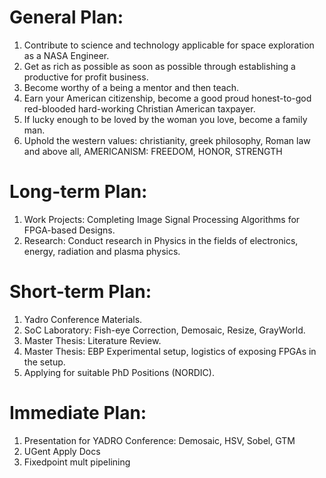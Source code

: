 # General Plan:
1) Contribute to science and technology applicable for space exploration as a NASA Engineer.
2) Get as rich as possible as soon as possible through establishing a productive for profit business.
3) Become worthy of a being a mentor and then teach.
4) Earn your American citizenship, become a good proud honest-to-god red-blooded hard-working Christian American taxpayer.
5) If lucky enough to be loved by the woman you love, become a family man. 
6) Uphold the western values: christianity, greek philosophy, Roman law and above all, AMERICANISM: FREEDOM, HONOR, STRENGTH

# Long-term Plan: 
1) Work Projects: Completing Image Signal Processing Algorithms for FPGA-based Designs.
2) Research: Conduct research in Physics in the fields of electronics, energy, radiation and plasma physics.

# Short-term Plan: 
1) Yadro Conference Materials.
2) SoC Laboratory: Fish-eye Correction, Demosaic, Resize, GrayWorld. 
3) Master Thesis: Literature Review.
4) Master Thesis: EBP Experimental setup, logistics of exposing FPGAs in the setup.
5) Applying for suitable PhD Positions (NORDIC).

# Immediate Plan: 
1) Presentation for YADRO Conference: Demosaic, HSV, Sobel, GTM
2) UGent Apply Docs
3) Fixedpoint mult pipelining